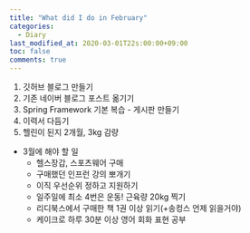 ```yaml
---
title: "What did I do in February"
categories:
  - Diary
last_modified_at: 2020-03-01T22s:00:00+09:00
toc: false
comments: true
---
```

1. 깃허브 블로그 만들기
2. 기존 네이버 블로그 포스트 옮기기
3. Spring Framework 기본 복습 - 게시판 만들기
4. 이력서 다듬기
5. 헬린이 된지 2개월, 3kg 감량

- 3월에 해야 할 일
    - 헬스장갑, 스포츠웨어 구매
    - 구매했던 인프런 강의 뽀개기
    - 이직 우선순위 정하고 지원하기
    - 일주일에 최소 4번은 운동! 근육량 20kg 찍기
    - 리디북스에서 구매한 책 1권 이상 읽기(+송컹스 언제 읽을거야)
    - 케이크로 하루 30분 이상 영어 회화 표현 공부
